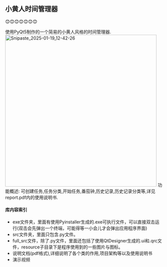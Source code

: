 ## 小黄人时间管理器
:blush::blush::blush::blush::blush::blush::blush:

使用PyQt5制作的一个简易的小黄人风格的时间管理器.
<img width="484" alt="Snipaste_2025-01-19_12-42-26" src="https://github.com/user-attachments/assets/cb3fec19-36cc-4f36-a23c-e941c0d46d4d" />
功能概述:
可创建任务,任务分类,开始任务,番茄钟,历史记录,历史记录分类等,详见report.pdf内的使用说明书.

#### 库内容索引
- exe文件夹，里面有使用Pyinstaller生成的.exe可执行文件，可以直接双击运行(双击会先弹出一个终端，可能得等一小会儿才会弹出应用程序界面)
- src文件夹，里面只包含.py文件。
- full_src文件，除了.py文件，里面还包括了使用QtDesigner生成的.ui和.qrc文件，resource子目录下是程序使用到的一些图片与图标。
- 说明文档(pdf格式),详细说明了各个类的作用,项目架构等以及使用说明书
- 演示视频

